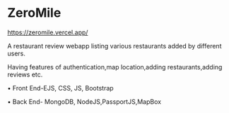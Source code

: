 # ZeroMile
https://zeromile.vercel.app/

A restaurant review webapp listing various restaurants added by different users. 

Having features of authentication,map location,adding restaurants,adding reviews etc.

• Front End-EJS, CSS, JS, Bootstrap

• Back End- MongoDB, NodeJS,PassportJS,MapBox

